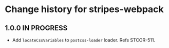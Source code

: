# Change history for stripes-webpack

## 1.0.0 IN PROGRESS

* Add `locateCssVariables` to `postcss-loader` loader. Refs STCOR-511.
